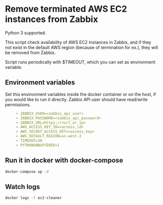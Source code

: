 # Remove terminated AWS EC2 instances from Zabbix

Python 3 supported.

This script check availability of AWS EC2 instances in Zabbix, and if they not exist in the default AWS region (because of termination for ex.), they will be removed from Zabbix.

Script runs periodically with $TIMEOUT, which you can set as environment variable.

## Environment variables

Set this environment variables inside the docker container or on the host, if you would like to run it directly. Zabbix API user should have read/write permissions.

```yaml
     - ZABBIX_USER=<zabbix_api_user>
     - ZABBIX_PASSWORD=<zabbix_api_password>
     - ZABBIX_URL=https://<url_or_ip>
     - AWS_ACCESS_KEY_ID=<access_id>
     - AWS_SECRET_ACCESS_KEY=<access_key>
     - AWS_DEFAULT_REGION=us-west-2
     - TIMEOUT=30
     - PYTHONUNBUFFERED=1
```

## Run it in docker with docker-compose

```sh
docker-compose up -d
```

## Watch logs

```sh
docker logs -f ec2-cleaner
```
